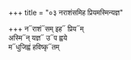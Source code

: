 +++
title = "०३ नराशंसमिह प्रियमस्मिन्यज्ञ"

+++
न᳓राशं᳓सम् इह᳓ प्रिय᳓म्  
अस्मि᳓न् यज्ञ᳓ उ᳓प ह्वये  
म᳓धुजिह्वं हविष्कृ᳓तम्